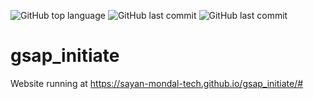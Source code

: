 ![GitHub top language](https://img.shields.io/github/languages/top/sayan-mondal-tech/gsap_initiate)
![GitHub last commit](https://img.shields.io/github/last-commit/sayan-mondal-tech/gsap_initiate)
![GitHub last commit](https://img.shields.io/badge/Exorcist-A%20dare%20to%20destiny-red)


# gsap_initiate
Website running at <a href="https://sayan-mondal-tech.github.io/gsap_initiate/">https://sayan-mondal-tech.github.io/gsap_initiate/#</a>
